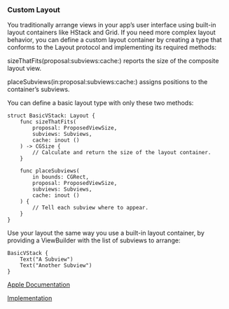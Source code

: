 ### Custom Layout
You traditionally arrange views in your app’s user interface using built-in layout containers like HStack and Grid. If you need more complex layout behavior, you can define a custom layout container by creating a type that conforms to the Layout protocol and implementing its required methods:

sizeThatFits(proposal:subviews:cache:) reports the size of the composite layout view.

placeSubviews(in:proposal:subviews:cache:) assigns positions to the container’s subviews.

You can define a basic layout type with only these two methods:
```
struct BasicVStack: Layout {
    func sizeThatFits(
        proposal: ProposedViewSize,
        subviews: Subviews,
        cache: inout ()
    ) -> CGSize {
        // Calculate and return the size of the layout container.
    }

    func placeSubviews(
        in bounds: CGRect,
        proposal: ProposedViewSize,
        subviews: Subviews,
        cache: inout ()
    ) {
        // Tell each subview where to appear.
    }
}
```
Use your layout the same way you use a built-in layout container, by providing a ViewBuilder with the list of subviews to arrange:
```
BasicVStack {
    Text("A Subview")
    Text("Another Subview")
}
```
[Apple Documentation](https://developer.apple.com/documentation/swiftui/layout)

[Implementation](https://github.com/alexbreamdev/DesignCodeiOS16/blob/main/DesignCodeiOS16/RadialLayoutView.swift)
